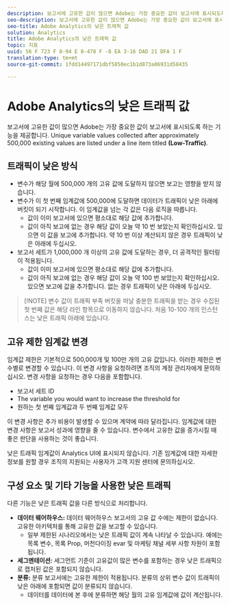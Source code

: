 ```yaml
---
description: 보고서에 고유한 값이 많으면 Adobe는 가장 중요한 값이 보고서에 표시되도록 하는 기능을 제공합니다.
seo-description: 보고서에 고유한 값이 많으면 Adobe는 가장 중요한 값이 보고서에 표시되도록 하는 기능을 제공합니다.
seo-title: Adobe Analytics의 낮은 트래픽 값
solution: Analytics
title: Adobe Analytics의 낮은 트래픽 값
topic: 지표
uuid: 56 F 723 F 8-94 E 8-478 F -8 EA 3-16 DAD 21 DFA 1 F
translation-type: tm+mt
source-git-commit: 1fdd14497171dbf5850ec1b1d873a06931d58435

---
```



# Adobe Analytics의 낮은 트래픽 값

보고서에 고유한 값이 많으면 Adobe는 가장 중요한 값이 보고서에 표시되도록 하는 기능을 제공합니다. Unique variable values collected after approximately 500,000 existing values are listed under a line item titled **(Low-Traffic)**.

## 트래픽이 낮은 방식

* 변수가 해당 월에 500,000 개의 고유 값에 도달하지 않으면 보고는 영향을 받지 않습니다.
* 변수가 이 첫 번째 임계값에 500,000에 도달하면 데이터가 트래픽이 낮은 아래에 버킷이 되기 시작합니다. 이 임계값을 넘는 각 값은 다음 로직을 따릅니다.
   * 값이 이미 보고서에 있으면 평소대로 해당 값에 추가합니다.
   * 값이 아직 보고에 없는 경우 해당 값이 오늘 약 10 번 보았는지 확인하십시오. 있으면 이 값을 보고에 추가합니다. 약 10 번 이상 계산되지 않은 경우 트래픽이 낮은 아래에 두십시오.
* 보고서 세트가 1,000,000 개 이상의 고유 값에 도달하는 경우, 더 공격적인 필터링이 적용됩니다.
   * 값이 이미 보고서에 있으면 평소대로 해당 값에 추가합니다.
   * 값이 아직 보고에 없는 경우 해당 값이 오늘 약 100 번 보았는지 확인하십시오. 있으면 보고에 값을 추가합니다. 없는 경우 트래픽이 낮은 아래에 두십시오.

> [!NOTE] 변수 값이 트래픽 부족 버킷을 떠날 충분한 트래픽을 받는 경우 수집된 첫 번째 값은 해당 라인 항목으로 이동하지 않습니다. 처음 10-100 개의 인스턴스는 낮은 트래픽 아래에 있습니다.

## 고유 제한 임계값 변경

임계값 제한은 기본적으로 500,000개 및 100만 개의 고유 값입니다. 이러한 제한은 변수별로 변경할 수 있습니다. 이 변경 사항을 요청하려면 조직의 계정 관리자에게 문의하십시오. 변경 사항을 요청하는 경우 다음을 포함합니다.

* 보고서 세트 ID
* The variable you would want to increase the threshold for
* 원하는 첫 번째 임계값과 두 번째 임계값 모두

이 변경 사항은 추가 비용이 발생할 수 있으며 계약에 따라 달라집니다. 임계값에 대한 변경 사항은 보고서 성과에 영향을 줄 수 있습니다. 변수에서 고유한 값을 증가시킬 때 좋은 판단을 사용하는 것이 좋습니다.

낮은 트래픽 임계값이 Analytics UI에 표시되지 않습니다. 기존 임계값에 대한 자세한 정보를 원할 경우 조직의 지원되는 사용자가 고객 지원 센터에 문의하십시오.

## 구성 요소 및 기타 기능을 사용한 낮은 트래픽

다른 기능은 낮은 트래픽 값을 다른 방식으로 처리합니다.

* **데이터 웨어하우스:** 데이터 웨어하우스 보고서의 고유 값 수에는 제한이 없습니다. 고유한 아키텍처를 통해 고유한 값을 보고할 수 있습니다.
   * 일부 제한된 시나리오에서는 낮은 트래픽 값이 계속 나타날 수 있습니다. 예에는 목록 변수, 목록 Prop, 머천다이징 evar 및 마케팅 채널 세부 사항 차원이 포함됩니다.
* **세그멘테이션:** 세그먼트 기준이 고유값이 많은 변수를 포함하는 경우 낮은 트래픽으로 캡처된 값은 포함되지 않습니다.
* **분류:** 분류 보고서에는 고유한 제한이 적용됩니다. 분류의 상위 변수 값이 트래픽이 낮은 아래에 포함되면 값이 분류되지 않습니다.
   * 데이터를 데이터에 본 후에 분류하면 해당 월의 고유 임계값에 값이 계산됩니다.

